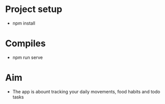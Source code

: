 # Project setup
* npm install   
# Compiles
* npm run serve
# Aim
* The app is abount tracking your daily movements, food habits and todo tasks



